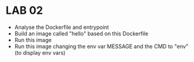 # LAB 02

* Analyse the Dockerfile and entrypoint
* Build an image called "hello" based on this Dockerfile 
* Run this image
* Run this image changing the env var MESSAGE and the CMD to "env" (to display env vars)

